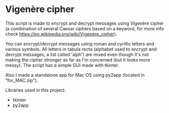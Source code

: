 # Vigenère cipher

This script is made to encrypt and decrypt messages using Vigenère cipher (a combination of several Caesar ciphers based on a keyword, for more info check https://en.wikipedia.org/wiki/Vigenère_cipher).

You can encrypt/decrypt messages using roman and cyrillic letters and various symbols.
All letters in tabula recta (alphabet used to encrypt and decrypt messages, a list called 'alph') are mixed even though it's not making the cipher stronger as far as I'm concerned (but it looks more messy).
The script has a simple GUI made with tkinter.

Also I made a standalone app for Mac OS using py2app (located in "for_MAC.zip").

Libraries used in this project:
- tkinter
- py2app
